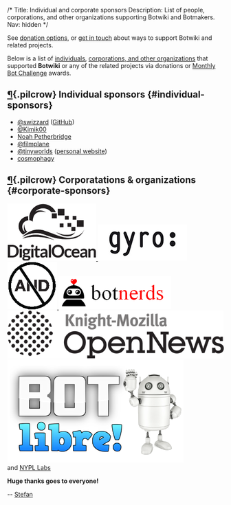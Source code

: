 /*
Title: Individual and corporate sponsors
Description: List of people, corporations, and other organizations supporting Botwiki and Botmakers.
Nav: hidden
*/

<div class="note">
  See <a href="/about/support/#donation-options">donation options</a>, or <a href="mailto:stefan@botwiki.org">get in touch</a> about ways to support Botwiki and related projects.
</div>

Below is a list of [individuals](#individual-sponsors), [corporations, and other organizations](#corporate-sponsors) that supported **Botwiki** or any of the related projects via donations or [Monthly Bot Challenge](https://botwiki.org/monthly-bot-challenge) awards.


## [¶](#individual-sponsors){.pilcrow} Individual sponsors {#individual-sponsors}

- [@swizzard](https://twitter.com/swizzard) ([GitHub](https://github.com/swizzard))
- [@Kimik00](https://twitter.com/Kimik00)
- [Noah Petherbridge](https://www.kirsle.net/)
- [@filmplane](http://matthewspencerphotography.com/)
- [@tinyworlds](http://twitter.com/tinyworlds) ([personal website](http://tinyworlds.org))
- [cosmophagy](http://cosmophagy.tumblr.com/)

## [¶](#corporate-sponsors){.pilcrow} Corporatations & organizations {#corporate-sponsors}

<div class="sponsors-corporate-organizations">
  <a href="https://www.digitalocean.com/" 
     alt="DigitalOcean logo"
     title="DigitalOcean, the sponsor of the very first Monthly Bot Challenge">
    <img src="/content/images/logos/digitalocean-logo.png">
  </a>
  <a href="https://www.gyro.com/" 
     alt="Gyro"
     title="Gyro, the host of the first Botwiki edit-a-thon">
    <img src="/content/images/logos/gyro.jpg">
  </a>
  <a href="http://www.andfestival.org.uk/" 
     alt="Abandon Normal Devices logo"
     title="Abandon Normal Devices, the sponsor of the March 2016 Monthly Bot Challenge">
    <img src="/content/images/logos/and-logo.png">
  </a>
  <a href="http://botnerds.com/" 
     alt="Botnerds logo"
     title="Botnerds, the sponsor of the Botmakers meetup group">
    <img src="/content/images/logos/botnerds.png">
  </a>
  <a href="https://opennews.org/" 
     alt="Knight-Mozilla OpenNews logo"
     title="Knight-Mozilla OpenNews, the sponsor of the April 2016 Monthly Bot Challenge">
    <img src="/content/images/logos/knight-mozilla-opennews.png">
  </a>
  <a href="http://botlibre.com/" 
     alt="BOT libre! logo"
     title="BOT libre!">
    <img src="/content/images/logos/bot-libre.png">
  </a>

  <br/>
  and <a href="https://twitter.com/nypl_labs">NYPL Labs</a>
</div>

**Huge thanks goes to everyone!**

-- [Stefan](/about/team#stefan)
